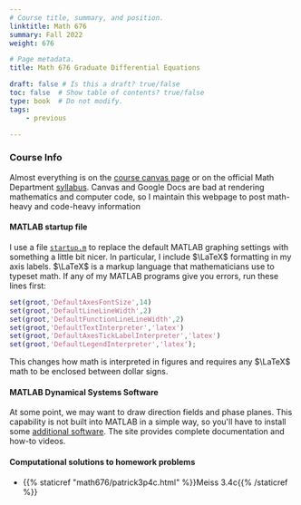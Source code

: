 ```yaml
---
# Course title, summary, and position.
linktitle: Math 676
summary: Fall 2022
weight: 676

# Page metadata.
title: Math 676 Graduate Differential Equations

draft: false # Is this a draft? true/false
toc: false  # Show table of contents? true/false
type: book  # Do not modify.
tags: 
    - previous

---
```



### Course Info

Almost everything is on the [course canvas page](https://njit.instructure.com/courses/25954/) or on the official Math Department [syllabus](https://docs.google.com/document/d/1OdW1ayElsS67pVct_RhMLtWu22ovh7k_ewEhhuUq9Z8). Canvas and Google Docs are bad at rendering mathematics and computer code, so I maintain this webpage to post math-heavy and code-heavy information

#### MATLAB startup file
I use a file [`startup.m`](https://www.mathworks.com/help/matlab/ref/startup.html) to replace the default MATLAB graphing settings with something a little bit nicer. In particular, I include $\LaTeX$ formatting in my axis labels. $\LaTeX$ is a markup language that mathematicians use to typeset math. If any of my MATLAB programs give you errors, run these lines first:
```matlab
set(groot,'DefaultAxesFontSize',14)
set(groot,'DefaultLineLineWidth',2)
set(groot,'DefaultFunctionLineLineWidth',2)
set(groot,'DefaultTextInterpreter','latex')
set(groot,'DefaultAxesTickLabelInterpreter','latex')
set(groot,'DefaultLegendInterpreter','latex');
```
This changes how math is interpreted in figures and requires any $\LaTeX$ math to be enclosed between dollar signs.

#### MATLAB Dynamical Systems Software
At some point, we may want to draw direction fields and phase planes. This capability is not built into MATLAB in a simple way, so you'll have to install some [additional software](https://github.com/MathWorks-Teaching-Resources/Phase-Plane-and-Slope-Field). The site provides complete documentation and how-to videos.

#### Computational solutions to homework problems
* {{% staticref "math676/patrick3p4c.html" %}}Meiss 3.4c{{% /staticref %}}

